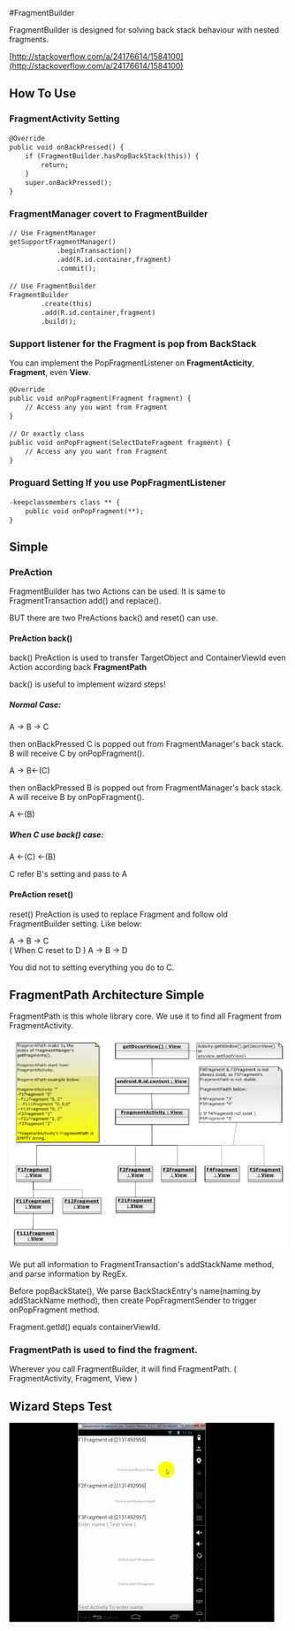 #FragmentBuilder

FragmentBuilder is designed for solving back stack behaviour with nested fragments.

[http://stackoverflow.com/a/24176614/1584100](http://stackoverflow.com/a/24176614/1584100)


## How To Use

### FragmentActivity Setting

    @Override
    public void onBackPressed() {
        if (FragmentBuilder.hasPopBackStack(this)) {
            return;
        }
        super.onBackPressed();
    }

### FragmentManager covert to FragmentBuilder

	// Use FragmentManager
	getSupportFragmentManager()
                .beginTransaction()
                .add(R.id.container,fragment)
                .commit();

	// Use FragmentBuilder
	FragmentBuilder
	        .create(this)
	        .add(R.id.container,fragment)
	        .build();

### Support listener for the Fragment is pop from BackStack
You can implement the PopFragmentListener on **FragmentActicity**, **Fragment**, even **View**.

	@Override
    public void onPopFragment(Fragment fragment) {
        // Access any you want from Fragment
    }
	
	// Or exactly class
	public void onPopFragment(SelectDateFragment fragment) {
        // Access any you want from Fragment
    }

### Proguard Setting If you use PopFragmentListener

	-keepclassmembers class ** {
	    public void onPopFragment(**);
	}

## Simple

### PreAction

FragmentBuilder has two Actions can be used. It is same to FragmentTransaction add() and replace().

BUT there are two PreActions back() and reset() can use.

#### PreAction back()

back() PreAction is used to transfer TargetObject and ContainerViewId even Action according back **FragmentPath**

back() is useful to implement wizard steps!

##### Normal Case:

A -> B -> C

then onBackPressed C is popped out from FragmentManager's back stack. B will receive C by onPopFragment().

A -> B<-(C)

then onBackPressed B is popped out from FragmentManager's back stack. A will receive B by onPopFragment().

A <-(B)

##### When C use back() case:

A <-(C) <-(B) 

C refer B's setting and pass to A


#### PreAction reset()

reset() PreAction is used to replace Fragment and follow old FragmentBuilder setting. Like below:

A -> B -> C  
( When C reset to D )
A -> B -> D

You did not to setting everything you do to C.



## FragmentPath Architecture Simple

FragmentPath is this whole library core. We use it to find all Fragment from FragmentActivity.

![](/images/FragmentViewArchitecture.png)

We put all information to FragmentTransaction's addStackName method, and parse information by RegEx.

Before popBackState(), We parse BackStackEntry's name(naming by addStackName method), then create PopFragmentSender to trigger onPopFragment method.  

Fragment.getId() equals containerViewId.

### FragmentPath is used to find the fragment.

Wherever you call FragmentBuilder, it will find FragmentPath. ( FragmentActivity, Fragment, View )


## Wizard Steps Test
![](/images/WizardStepsTest.gif)
